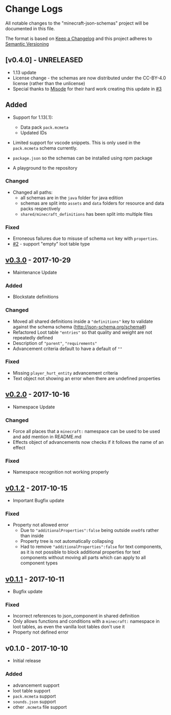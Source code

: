 # Change Logs

All notable changes to the "minecraft-json-schemas" project will be documented
in this file.

The format is based on [Keep a Changelog](http://keepachangelog.com/en/1.0.0/)
and this project adheres to
[Semantic Versioning](http://semver.org/spec/v2.0.0.html)

## [v0.4.0] - UNRELEASED

-   1.13 update
-   License change - the schemas are now distributed under the CC-BY-4.0 license
    (rather than the unlicense)
-   Special thanks to [Misode](TODO) for their hard work creating this update in
    [#3](https://github.com/Levertion/minecraft-json-schemas/pull/3)

## Added

-   Support for 1.13(.1):

    -   Data pack `pack.mcmeta`
    -   Updated IDs

-   Limited support for vscode snippets. This is only used in the `pack.mcmeta`
    schema currently.
-   `package.json` so the schemas can be installed using npm package
-   A playground to the repository

### Changed

-   Changed all paths:
    -   all schemas are in the `java` folder for java edition
    -   schemas are split into `assets` and `data` folders for resource and data
        packs respectively
    -   `shared/minecraft_definitions` has been split into multiple files

### Fixed

-   Erroneous failures due to misuse of schema `not` key with `properties`.
-   [#2](https://github.com/Levertion/minecraft-json-schemas/issues/2) - support
    "empty" loot table type

## [v0.3.0] - 2017-10-29

-   Maintenance Update

### Added

-   Blockstate definitions

### Changed

-   Moved all shared definitions inside a `"definitions"` key to validate
    against the schema schema (http://json-schema.org/schema#)
-   Refactored Loot table `"entries"` so that quality and weight are not
    repeatedly defined
-   Description of `"parent"`, `"requirements"`
-   Advancement criteria default to have a default of `""`

### Fixed

-   Missing `player_hurt_entity` advancement criteria
-   Text object not showing an error when there are undefined properties

## [v0.2.0] - 2017-10-16

-   Namespace Update

### Changed

-   Force all places that a `minecraft:` namespace can be used to be used and
    add mention in README.md
-   Effects object of advancements now checks if it follows the name of an
    effect

### Fixed

-   Namespace recognition not working properly

## [v0.1.2] - 2017-10-15

-   Important Bugfix update

### Fixed

-   Property not allowed error
    -   Due to `"additionalProperties":false` being outside `oneOf`s rather than
        inside
    -   Property tree is not automatically collapsing
    -   Had to remove `"additionalProperties":false` for text components, as it
        is not possible to block additional properties for text components
        without moving all parts which can apply to all component types

## [v0.1.1] - 2017-10-11

-   Bugfix update

### Fixed

-   Incorrect references to json_component in shared definition
-   Only allows functions and conditions with a `minecraft:` namespace in loot
    tables, as even the vanilla loot tables don't use it
-   Property not defined error

## v0.1.0 - 2017-10-10

-   Initial release

### Added

-   advancement support
-   loot table support
-   `pack.mcmeta` support
-   `sounds.json` support
-   other `.mcmeta` file support

[unreleased]:
    https://github.com/Levertion/minecraft-json-schemas/compare/v0.3.0...HEAD
[v0.3.0]:
    https://github.com/Levertion/minecraft-json-schemas/compare/v0.2.0...v0.3.0
[v0.2.0]:
    https://github.com/Levertion/minecraft-json-schemas/compare/v0.1.2...v0.2.0
[v0.1.2]:
    https://github.com/Levertion/minecraft-json-schemas/compare/v0.1.1...v0.1.2
[v0.1.1]:
    https://github.com/Levertion/minecraft-json-schemas/compare/v0.1.0...v0.1.1
